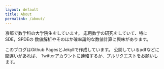 ```yaml
---
layout: default
title: About
permalink: /about/
---
```


京都で数学科の大学院生をしています。
応用数学の研究をしていて、特にSDE，SPDEの
数値解析やそのほか確率論的な数値計算に興味があります。


このブログはGithub PagesとJekyllで作成しています。
公開しているpdfなどに間違いがあれば、
Twitterアカウントに連絡するか、プルリクエストをお願いします。